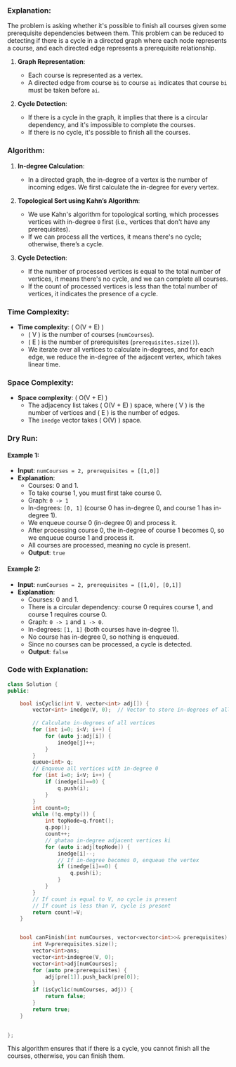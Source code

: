 ### Explanation:

The problem is asking whether it's possible to finish all courses given some prerequisite dependencies between them. This problem can be reduced to detecting if there is a cycle in a directed graph where each node represents a course, and each directed edge represents a prerequisite relationship.

1. **Graph Representation**:
   - Each course is represented as a vertex.
   - A directed edge from course `bi` to course `ai` indicates that course `bi` must be taken before `ai`.
   
2. **Cycle Detection**:
   - If there is a cycle in the graph, it implies that there is a circular dependency, and it's impossible to complete the courses.
   - If there is no cycle, it's possible to finish all the courses.

### Algorithm:

1. **In-degree Calculation**: 
   - In a directed graph, the in-degree of a vertex is the number of incoming edges. We first calculate the in-degree for every vertex.
   
2. **Topological Sort using Kahn’s Algorithm**:
   - We use Kahn's algorithm for topological sorting, which processes vertices with in-degree `0` first (i.e., vertices that don't have any prerequisites).
   - If we can process all the vertices, it means there's no cycle; otherwise, there’s a cycle.

3. **Cycle Detection**:
   - If the number of processed vertices is equal to the total number of vertices, it means there's no cycle, and we can complete all courses.
   - If the count of processed vertices is less than the total number of vertices, it indicates the presence of a cycle.

### Time Complexity:
- **Time complexity**: \( O(V + E) \)
  - \( V \) is the number of courses (`numCourses`).
  - \( E \) is the number of prerequisites (`prerequisites.size()`).
  - We iterate over all vertices to calculate in-degrees, and for each edge, we reduce the in-degree of the adjacent vertex, which takes linear time.
  
### Space Complexity:
- **Space complexity**: \( O(V + E) \)
  - The adjacency list takes \( O(V + E) \) space, where \( V \) is the number of vertices and \( E \) is the number of edges.
  - The `inedge` vector takes \( O(V) \) space.

### Dry Run:

#### Example 1:
- **Input**: `numCourses = 2, prerequisites = [[1,0]]`
- **Explanation**:
   - Courses: 0 and 1.
   - To take course 1, you must first take course 0.
   - Graph: `0 -> 1`
   - In-degrees: `[0, 1]` (course 0 has in-degree 0, and course 1 has in-degree 1).
   - We enqueue course 0 (in-degree 0) and process it.
   - After processing course 0, the in-degree of course 1 becomes 0, so we enqueue course 1 and process it.
   - All courses are processed, meaning no cycle is present.
   - **Output**: `true`

#### Example 2:
- **Input**: `numCourses = 2, prerequisites = [[1,0], [0,1]]`
- **Explanation**:
   - Courses: 0 and 1.
   - There is a circular dependency: course 0 requires course 1, and course 1 requires course 0.
   - Graph: `0 -> 1` and `1 -> 0`.
   - In-degrees: `[1, 1]` (both courses have in-degree 1).
   - No course has in-degree 0, so nothing is enqueued.
   - Since no courses can be processed, a cycle is detected.
   - **Output**: `false`

### Code with Explanation:

```cpp
class Solution {
public:

    bool isCyclic(int V, vector<int> adj[]) {
        vector<int> inedge(V, 0);  // Vector to store in-degrees of all vertices
        
        // Calculate in-degrees of all vertices
        for (int i=0; i<V; i++) {
            for (auto j:adj[i]) {
                inedge[j]++;
            }
        }
        queue<int> q;
        // Enqueue all vertices with in-degree 0
        for (int i=0; i<V; i++) {
            if (inedge[i]==0) {
                q.push(i);
            }
        }
        int count=0;
        while (!q.empty()) {
            int topNode=q.front();
            q.pop();
            count++;
            // ghatao in-degree adjacent vertices ki
            for (auto i:adj[topNode]) {
                inedge[i]--;
                // If in-degree becomes 0, enqueue the vertex
                if (inedge[i]==0) {
                    q.push(i);
                }
            }
        }
        // If count is equal to V, no cycle is present
        // If count is less than V, cycle is present
        return count!=V;
    }


    bool canFinish(int numCourses, vector<vector<int>>& prerequisites) {
        int V=prerequisites.size();
        vector<int>ans;
        vector<int>indegree(V, 0);
        vector<int>adj[numCourses];
        for (auto pre:prerequisites) {
            adj[pre[1]].push_back(pre[0]);
        }
        if (isCyclic(numCourses, adj)) {
            return false;
        }
        return true;
    }

    
};
```

This algorithm ensures that if there is a cycle, you cannot finish all the courses, otherwise, you can finish them.
